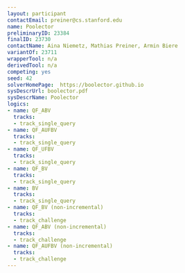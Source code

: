 ```yaml
---
layout: participant
contactEmail: preiner@cs.stanford.edu
name: Poolector
preliminaryID: 23384
finalID: 23730
contactName: Aina Niemetz, Mathias Preiner, Armin Biere
variantOf: 23711
wrapperTool: n/a
derivedTool: n/a
competing: yes
seed: 42
solverHomePage:  https://boolector.github.io
sysDescrUrl: boolector.pdf
sysDescrName: Poolector
logics:
- name: QF_ABV
  tracks:
  - track_single_query
- name: QF_AUFBV
  tracks:
  - track_single_query
- name: QF_UFBV
  tracks:
  - track_single_query
- name: QF_BV
  tracks:
  - track_single_query
- name: BV
  tracks:
  - track_single_query
- name: QF_BV (non-incremental)
  tracks:
  - track_challenge
- name: QF_ABV (non-incremental)
  tracks:
  - track_challenge
- name: QF_AUFBV (non-incremental)
  tracks:
  - track_challenge
---
```

